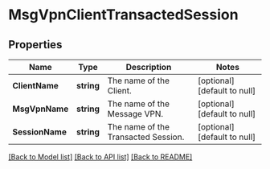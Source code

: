 # MsgVpnClientTransactedSession

## Properties
Name | Type | Description | Notes
------------ | ------------- | ------------- | -------------
**ClientName** | **string** | The name of the Client. | [optional] [default to null]
**MsgVpnName** | **string** | The name of the Message VPN. | [optional] [default to null]
**SessionName** | **string** | The name of the Transacted Session. | [optional] [default to null]

[[Back to Model list]](../README.md#documentation-for-models) [[Back to API list]](../README.md#documentation-for-api-endpoints) [[Back to README]](../README.md)

